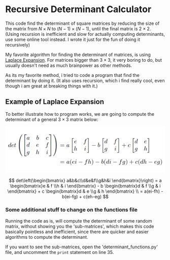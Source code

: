# Recursive Determinant Calculator

This code find the determinant of square matrices by reducing the size of the matrix from $N\times N$ to $(N-1)\times (N-1)$, until the final matrix is $2\times 2$. (Using recursion is inefficient and slow for actually computing determinants, use some online tool instead. I wrote it just for the fun of doing it recursively)

My favorite algorithm for finding the determinant of matrices, is using [Laplace Expansion](https://en.wikipedia.org/wiki/Laplace_expansion). For matrices bigger than $3\times 3$, it very boring to do, but usually doesn't need as much brainpower as other methods.

As its my favorite method, i tried to code a program that find the determinant by doing it. (It also uses recursion, which i find really cool, even though i am great at breaking things with it.)

## Example of Laplace Expansion

To better illustrate how to program works, we are going to compute the determinant of a general $3\times 3$ matrix below:



![Example of 3x3 determinant calculation](/3by3-determinant.png "MarineGEO logo")


$$ det\left(\begin{bmatrix}
        a&b&c\\d&e&f\\g&h&i
    \end{bmatrix}\right) = a   \begin{bmatrix}e & f \\h & i \end{bmatrix} - b   \begin{bmatrix}d & f \\g & i \end{bmatrix} + c  \begin{bmatrix}d & e \\g & h \end{bmatrix} \\
    = a(ei-fh) - b(ei-fg) + c(eh-eg) $$

### Some additional stuff to change on the functions file

Running the code as is, will compute the determinant of some random matrix, without showing you the 'sub-matrices', which makes this code basically pointless and inefficient, since there are quicker and easier algorithms to compute the determinant.

If you want to see the sub-matrices, open the 'determinant_functions.py' file, and uncomment the `print` statement on line 35.